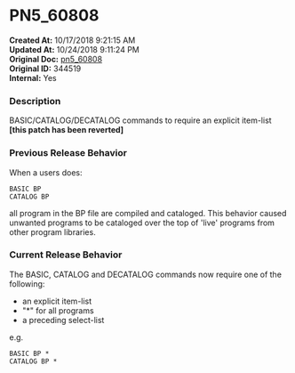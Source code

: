 # PN5_60808

**Created At:** 10/17/2018 9:21:15 AM  
**Updated At:** 10/24/2018 9:11:24 PM  
**Original Doc:** [pn5_60808](https://docs.jbase.com/48420-5-7-1-release-notes/pn5_60808)  
**Original ID:** 344519  
**Internal:** Yes  


### Description

BASIC/CATALOG/DECATALOG commands to require an explicit item-list **[this patch has been reverted]**

### Previous Release Behavior

When a users does:

```
BASIC BP
CATALOG BP
```

all program in the BP file are compiled and cataloged. This behavior caused unwanted programs to be cataloged over the top of 'live' programs from other program libraries.

### Current Release Behavior

The BASIC, CATALOG and DECATALOG commands now require one of the following:

- an explicit item-list
- "\*" for all programs
- a preceding select-list


e.g.

```
BASIC BP *
CATALOG BP *
```
